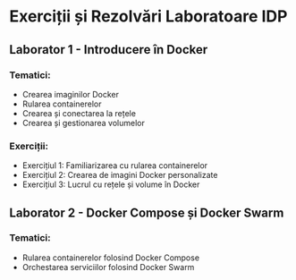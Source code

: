 # Exerciții și Rezolvări Laboratoare IDP

## Laborator 1 - Introducere în Docker

### Tematici:
- Crearea imaginilor Docker
- Rularea containerelor
- Crearea și conectarea la rețele
- Crearea și gestionarea volumelor

### Exerciții:
- Exercițiul 1: Familiarizarea cu rularea containerelor
- Exercițiul 2: Crearea de imagini Docker personalizate
- Exercițiul 3: Lucrul cu rețele și volume în Docker

## Laborator 2 - Docker Compose și Docker Swarm

### Tematici:
- Rularea containerelor folosind Docker Compose
- Orchestarea serviciilor folosind Docker Swarm
